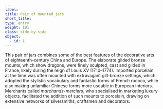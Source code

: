 ```yaml
---
label:
title: Pair of mounted jars
short_title:
type: entry
weight: 101
class: side-by-side
object:
  - id: 1
---
```


This pair of jars combines some of the best features of the decorative arts of eighteenth-century China and Europe. The elaborate gilded bronze mounts, which show dragons, were finely sculpted, cast and gilded in France, likely during the reign of Louis XV (1710–1774). Imported porcelain at the time was often mounted with extravagant gilt-bronze settings, which adopted the stylistic vocabulary and fantastic forms of French rococo, while also making unfamiliar Chinese forms more useable in European interiors. Merchants called *marchands-merciers*, who specialised in marketing luxury objects, facilitated the addition of such mounts to porcelain, drawing on extensive networks of silversmiths, craftsmen and decorators.
